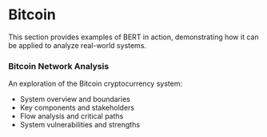 # Bitcoin

This section provides examples of BERT in action, demonstrating how it can be applied to analyze real-world systems.

### Bitcoin Network Analysis

An exploration of the Bitcoin cryptocurrency system:

* System overview and boundaries
* Key components and stakeholders
* Flow analysis and critical paths
* System vulnerabilities and strengths






